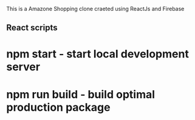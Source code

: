 This is a Amazone Shopping clone craeted using ReactJs and Firebase

## React scripts

# npm start - start local development server

# npm run build - build optimal production package
